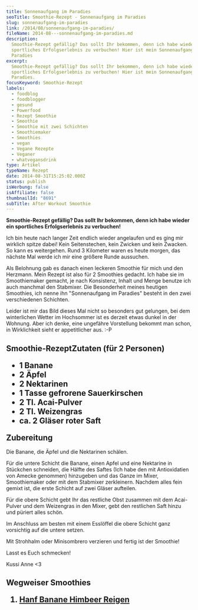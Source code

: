 ```yaml
---
title: Sonnenaufgang im Paradies
seoTitle: Smoothie-Rezept - Sonnenaufgang im Paradies
slug: sonnenaufgang-im-paradies
link: /2014/08/sonnenaufgang-im-paradies/
fileName: 2014-08---sonnenaufgang-im-paradies.md
description:
  Smoothie-Rezept gefällig? Das sollt Ihr bekommen, denn ich habe wieder ein
  sportliches Erfolgserlebnis zu verbuchen! Hier ist mein Sonnenaufgang im
  Paradies
excerpt:
  Smoothie-Rezept gefällig? Das sollt Ihr bekommen, denn ich habe wieder ein
  sportliches Erfolgserlebnis zu verbuchen! Hier ist mein Sonnenaufgang im
  Paradies.
focusKeyword: Smoothie-Rezept
labels:
  - foodblog
  - foodblogger
  - gesund
  - Powerfood
  - Rezept Smoothie
  - Smoothie
  - Smoothie mit zwei Schichten
  - Smoothiemaker
  - Smoothies
  - vegan
  - Vegane Rezepte
  - Veganer
  - whatvegansdrink
type: Artikel
typeName: Rezept
date: 2014-08-31T15:25:02.000Z
status: publish
isWerbung: false
isAffiliate: false
thumbnailId: "8691"
subTitle: After Workout Smoothie
---
```


<strong>Smoothie-Rezept gefällig? Das sollt Ihr bekommen, denn ich habe wieder
ein sportliches Erfolgserlebnis zu verbuchen!</strong>

Ich bin heute nach langer Zeit endlich wieder angelaufen und es ging mir
wirklich spitze dabei! Kein Seitenstechen, kein Zwicken und kein Zwacken. So
kann es weitergehen. Rund 3 Kilometer waren es heute morgen, das nächste Mal
werde ich mir eine größere Runde aussuchen.

Als Belohnung gab es danach einen leckeren Smoothie für mich und den Herzmann.
Mein Rezept ist also für 2 Smoothies gedacht. Ich habe sie im Smoothiemaker
gemacht, je nach Konsistenz, Inhalt und Menge benutze ich auch manchmal den
Stabmixer. Die Besonderheit meines heutigen Smoothies, ich nenne ihn
"Sonnenaufgang im Paradies" besteht in den zwei verschiedenen Schichten.

Leider ist mir das Bild dieses Mal nicht so besonders gut gelungen, bei dem
winterlichen Wetter im Hochsommer ist es derzeit etwas dunkel in der Wohnung.
Aber ich denke, eine ungefähre Vorstellung bekommt man schon, in Wirklichkeit
sieht er appetitlicher aus. :-P

## Smoothie-Rezept<strong>Zutaten (für 2 Personen)</strong><ul><li>1 Banane</li><li>2 Äpfel</li><li>2 Nektarinen</li><li>1 Tasse gefrorene Sauerkirschen</li><li>2 Tl. Acai-Pulver</li><li>2 Tl. Weizengras</li><li>ca. 2 Gläser roter Saft</li></ul><strong>Zubereitung</strong>

Die Banane, die Äpfel und die Nektarinen schälen.

Für die untere Schicht die Banane, einen Apfel und eine Nektarine in Stückchen
schneiden, die Hälfte des Saftes (Ich habe den mit Antioxidatien von Amecke
genommen) hinzugeben und das Ganze im Mixer, Smoothiemaker oder mit dem
Stabmixer zerkleinern. Nachdem alles fein gemixt ist, die erste Schicht auf zwei
Gläser aufteilen.

Für die obere Schicht gebt Ihr das restliche Obst zusammen mit dem Acai-Pulver
und dem Weizengras in den Mixer, gebt den restlichen Saft hinzu und püriert
alles schön.

Im Anschluss am besten mit einem Esslöffel die obere Schicht ganz vorsichtig auf
die untere setzen.

Mit Strohhalm oder Minisombrero verzieren und fertig ist der Smoothie!

Lasst es Euch schmecken!

Kussi Anne &lt;3

## Wegweiser Smoothies<ol><li> [Hanf Banane Himbeer Reigen](/2014/09/smoothie-fuer-den-sommer-heidelbeerliebe/) </li></ol>
